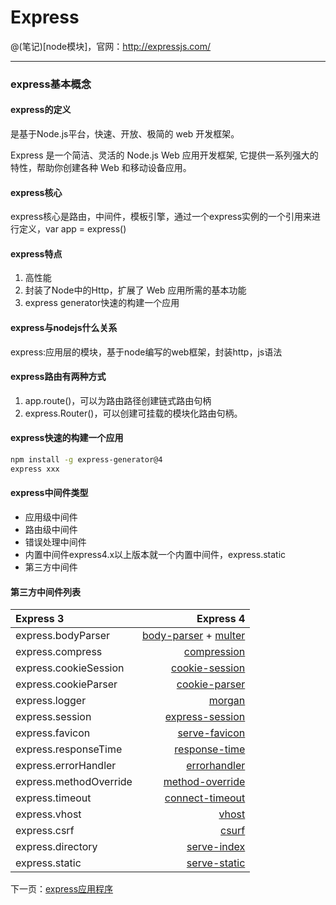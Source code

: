 # Express

@(笔记)[node模块]，官网：http://expressjs.com/

-------------------

### express基本概念 

#### express的定义

是基于Node.js平台，快速、开放、极简的 web 开发框架。

Express 是一个简洁、灵活的 Node.js Web 应用开发框架, 它提供一系列强大的特性，帮助你创建各种 Web 和移动设备应用。

#### express核心

express核心是路由，中间件，模板引擎，通过一个express实例的一个引用来进行定义，var app = express()

#### express特点
1. 高性能
2. 封装了Node中的Http，扩展了 Web 应用所需的基本功能
3. express generator快速的构建一个应用

#### express与nodejs什么关系
express:应用层的模块，基于node编写的web框架，封装http，js语法

#### express路由有两种方式
1. app.route()，可以为路由路径创建链式路由句柄
2. express.Router()，可以创建可挂载的模块化路由句柄。

#### express快速的构建一个应用
```bash
npm install -g express-generator@4
express xxx
```


#### express中间件类型
- 应用级中间件
- 路由级中间件
- 错误处理中间件
- 内置中间件express4.x以上版本就一个内置中间件，express.static
- 第三方中间件


#### 第三方中间件列表

| Express 3              |    Express 4        |
| :-------------------   | ----------------:   |
| express.bodyParser     | [body-parser](https://github.com/expressjs/body-parser) + [multer](https://github.com/expressjs/multer)|
| express.compress       | [compression](https://github.com/expressjs/compression)        |
| express.cookieSession  | [cookie-session](https://github.com/expressjs/compression)      |
| express.cookieParser   | [cookie-parser](https://github.com/expressjs/cookie-parser)       |
| express.logger         | [morgan](https://github.com/expressjs/morgan)              |
| express.session        | [express-session](https://github.com/expressjs/session)     |
| express.favicon        | [serve-favicon](https://github.com/expressjs/serve-favicon)       |
| express.responseTime   | [response-time](https://github.com/expressjs/response-time)       |
| express.errorHandler   | [errorhandler](https://github.com/expressjs/errorhandler)        |
| express.methodOverride | [method-override](https://github.com/expressjs/method-override)     |
| express.timeout        | [connect-timeout](https://github.com/expressjs/timeout)     |
| express.vhost          | [vhost](https://github.com/expressjs/vhost)               |
| express.csrf           | [csurf](https://github.com/expressjs/csurf)               |
| express.directory      | [serve-index](https://github.com/expressjs/serve-index)         |
| express.static         | [serve-static](https://github.com/expressjs/serve-static)        |

下一页：[express应用程序](https://github.com/lhywell/book/blob/master/express4.x/1.1README.md)